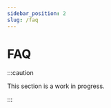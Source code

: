 ```yaml
---
sidebar_position: 2
slug: /faq
---
```


# FAQ

:::caution

This section is a work in progress.

:::
